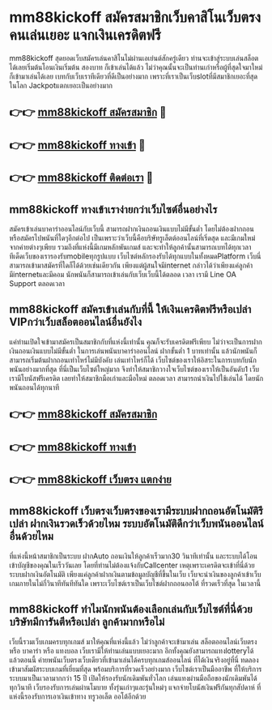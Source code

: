 # mm88kickoff สมัครสมาชิกเว็บคาสิโนเว็บตรง คนเล่นเยอะ แจกเงินเครดิตฟรี

mm88kickoff สุดยอดเว็บสมัครเล่นคาสิโนไม่ผ่านเอเย่นต์สักครู่เดียว ท่านจะเข้าสู่ระบบเล่นสล็อตได้เลยเริ่มต้นโอนเงินเริ่มต้น สองบาท ก็เข้าเล่นได้แล้ว ไม่ว่าคุณนั้นจะเป็นท่านเก่าหรือผู้ที่สุดใจมาใหม่ ก็เข้ามาเล่นได้เลย เบทกับเว็บเราทีเดียวที่ดีเป็นอย่างมาก เพราะที่เราเป็นเว็บslotที่มีสมาชิกเยอะที่สุดในโลก Jackpotแตกเยอะเป็นอย่างมาก

## 👉👉 [mm88kickoff สมัครสมาชิก](https://bit.ly/3Ckzg5n) 🎰
## 👉👉 [mm88kickoff ทางเข้า](https://bit.ly/3Ckzg5n) 🎰
## 👉👉 [mm88kickoff ติดต่อเรา](https://bit.ly/3Ckzg5n) 🎰

## mm88kickoff ทางเข้าเราง่ายกว่าเว็บไซต์อื่นอย่างไร
สมัครเข้าเล่นบาคาร่าออนไลน์กับเว็บนี้ สามารถฝากเงินถอนเงินแบบไม่มีขั้นต่ำ โดยไม่ต้องฝากถอนหรือสมัครไปพนันที่ใดๆอีกต่อไป เป็นเพราะว่าเว็บนี้คือบริษัทรูเล็ตต์ออนไลน์ที่เริ่ดสุด และมีเกมใหม่จากค่ายต่างๆเพียบ รวมถึงที่แห่งนี้มีเกมหลักพันเกมส์ และจะทำให้ลูกค้านั้นสามารถเบทได้ทุกเวลา ทีเด็ดเว็บของเรารองรับmobileทุกรูปแบบ เว็บไซต์หลักรองรับได้ทุกแบบในทั้งหมดPlatform เว็บนี่สามารถเข้ามาสมัครที่ใดก็ได้ด้วยเช่นเดียวกัน เพียงแต่ผู้สนใจมีinternet กล่าวได้ว่าเพียงแค่ลูกค้ามีinternetและมีคอม นักพนันก็สามารถเข้าเล่นกับเว็บเว็บนี้ได้ตลอด เวลา เรามี Line OA Support ตลอดเวลา

## mm88kickoff สมัครเข้าเล่นกับที่นี้ ให้เงินเครดิตฟรีหรือเปล่า VIPกว่าเว็บสล็อตออนไลน์อื่นยังไง
แค่ท่านเปิดใจเข้ามาสมัครเป็นสมาชิกกับที่แห่งนี้เท่านั้น คุณก็จะรับเครดิตฟรีเพียบ ไม่ว่าจะเป็นการฝากเงินถอนเงินแบบไม่มีขั้นต่ำ ในการเล่นพนันบาคาร่าออนไลน์ ฝากขั้นต่ำ 1 บาทเท่านั้น แล้วนักพนันก็สามารถเริ่มต้นฝากถอนเท่าไหร่ไม่มีบังคับ เล่นเท่าไหร่ก็ได้ เว็บไซต์ของเราให้อิสระในการเบทกับนักพนันอย่างมากที่สุด ที่นี่เป็นเว็บไซต์ใหญ่มาก จึงทำให้สมาชิกวางใจเว็บไซต์ของเราให้เป็นอันดับ1 เว็บเรามีโบนัสฟรีเครดิต เลยทำให้สมาชิกมือเก่าและมือใหม่ ตลอดเวลา สามารถนำเงินไปใช้เล่นได้ โดยนักพนันถอนได้ทุกนาที

## 👉👉 [mm88kickoff สมัครสมาชิก](https://bit.ly/3Ckzg5n)
## 👉👉 [mm88kickoff ทางเข้า](https://bit.ly/3Ckzg5n)
## 👉👉 [mm88kickoff เว็บตรง แตกง่าย](https://bit.ly/3Ckzg5n)

## mm88kickoff เว็บตรงเว็บตรงของเรามีระบบฝากถอนอัตโนมัติรึเปล่า ฝากเงินรวดเร็วด้วยไหม ระบบอัตโนมัติดีกว่าเว็บพนันออนไลน์อื่นด้วยไหม
ที่แห่งนี้หน้าสมาชิกเป็นระบบ ฝากAuto ถอนเงินให้ลูกค้าเร็วมาก30 วินาทีเท่านั้น และระบบได้โอนเข้าบัญชีของคุณในเร็ววันเลย โดยที่ท่านไม่ต้องแจ้งกับCallcenter เหตุเพราะเครดิตจะเข้าที่นี่ด้วยระบบฝากเงินอัตโนมัติ เพียงแค่ลูกค้าฝากเงินตามข้อมูลบัญชีที่ขึ้นในเว็บ เว็บจะนำเงินของลูกค้าเข้าเว็บเกมภายในไม่กี่วินาทีทันทีทันใด เพราะเว็บไซต์เราเป็นเว็บไซต์ฝากถอนออโต้ ที่รวดเร็วที่สุด ในเวลานี้

## mm88kickoff ทำไมนักพนันต้องเลือกเล่นกับเว็บไซต์ที่นี่ด้วย บริษัทมีการันตีหรือเปล่า ลูกค้ามากหรือไม่
เว็บนี้รวมเว็บเกมครบทุกเกมส์ มาให้คุณที่แห่งนี้แล้ว ไม่ว่าลูกค้าจะเข้ามาเล่น สล็อตออนไลน์เว็บตรง หรือ บาคาร่า หรือ แทงบอล เว็บเรามีให้ท่านเล่นแบบเยอะมาก อีกทั้งคุณยังสามารถแทงlotteryได้แล้วตอนนี้ ค่ายพนันเว็บตรงเว็บเดียวที่เข้ามาเล่นได้ครบทุกเกมส์ออนไลน์ ที่ได้เงินจริงอยู่ที่นี่ ทดลองเข้ามาสัมผัสระบบเกมที่เยี่ยมที่สุด พร้อมบริการที่รวดเร็วอย่างมาก เว็บไซต์เราเป็นมืออาชีพ ที่ให้บริการระบบมาเป็นเวลามากกว่า 15 ปี เปิดให้รองรับนักเดิมพันทั่วโลก เล่นแทงผ่านมือถือของนักเดิมพันได้ทุกวินาที เว็บรองรับการเล่นผ่านโมบาย ทั้งรุ่นเก่าๆและรุ่นใหม่ๆ แจกจ่ายโบนัสเงินฟรีกันทุกสัปดาห์ ที่แห่งนี้รองรับการเอาเงินเข้าทาง ทรูวอเล็ต ออโต้อีกด้วย
